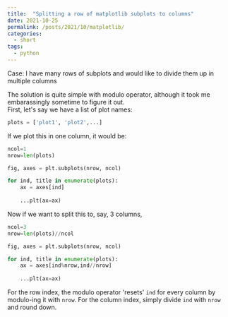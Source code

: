 ```yaml
---
title:  "Splitting a row of matplotlib subplots to columns"
date: 2021-10-25
permalink: /posts/2021/10/matplotlib/
categories: 
  - short
tags:
  - python
---
```

Case: I have many rows of subplots and would like to divide them up in multiple columns  

The solution is quite simple with modulo operator, although it took me embarassingly sometime to figure it out.  
First, let's say we have a list of plot names:
```python
plots = ['plot1', 'plot2',...]
```
If we plot this in one column, it would be:
```python
ncol=1
nrow=len(plots)

fig, axes = plt.subplots(nrow, ncol)

for ind, title in enumerate(plots):
    ax = axes[ind]
    
    ...plt(ax=ax)
```
Now if we want to split this to, say, 3 columns,
```python
ncol=3
nrow=len(plots)//ncol

fig, axes = plt.subplots(nrow, ncol)

for ind, title in enumerate(plots):
    ax = axes[ind%nrow,ind//nrow]
    
    ...plt(ax=ax)
```
For the row index, the modulo operator 'resets' `ind` for every column by modulo-ing it with `nrow`.
For the column index, simply divide `ind` with `nrow` and round down.
